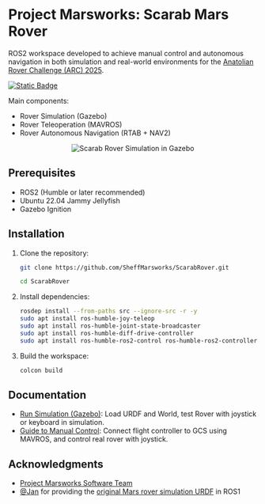 # Project Marsworks: Scarab Mars Rover

ROS2 workspace developed to achieve manual control and autonomous navigation in both simulation and real-world environments for the [Anatolian Rover Challenge (ARC) 2025](https://www.anatolianrover.space/arc-25-missions).

[![Static Badge](https://img.shields.io/badge/Renzo%20Damian-orange?label=Software%20Lead&link=https%3A%2F%2Fgithub.com%2Frenzodamgo)
](https://github.com/renzodamgo)

Main components:

- Rover Simulation (Gazebo)
- Rover Teleoperation (MAVROS)
- Rover Autonomous Navigation (RTAB + NAV2)

<center> <img src="assets/rover_gazebo_depth.gif" alt="Scarab Rover Simulation in Gazebo"> </center>

## Prerequisites
- ROS2 (Humble or later recommended)
- Ubuntu 22.04 Jammy Jellyfish
- Gazebo Ignition

## Installation
1. Clone the repository:

   ```bash
   git clone https://github.com/SheffMarsworks/ScarabRover.git
   
   cd ScarabRover
   ```

2. Install dependencies:

   ```bash
   rosdep install --from-paths src --ignore-src -r -y
   sudo apt install ros-humble-joy-teleop
   sudo apt install ros-humble-joint-state-broadcaster
   sudo apt install ros-humble-diff-drive-controller
   sudo apt install ros-humble-ros2-control ros-humble-ros2-controllers
   ```

3. Build the workspace:

   ```bash
   colcon build
   ```

## Documentation
- [Run Simulation (Gazebo)](https://github.com/SheffMarsworks/ScarabRover/blob/main/docs/Guide%20to%20Run%20Simulation.md): Load URDF and World, test Rover with joystick or keyboard in simulation.
- [Guide to Manual Control](https://github.com/SheffMarsworks/ScarabRover/blob/main/docs/Guide%20to%20Manual%20Control.md): Connect flight controller to GCS using MAVROS, and control real rover with joystick.

## Acknowledgments
- [Project Marsworks Software Team](https://marsworks.sites.sheffield.ac.uk/)
- [@Jan](https://github.com/JanUniAccount) for providing the [original Mars rover simulation URDF](https://github.com/JanUniAccount/mars_rover_pkg) in ROS1
